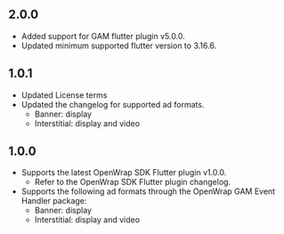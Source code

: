 ## 2.0.0
* Added support for GAM flutter plugin v5.0.0.
* Updated minimum supported flutter version to 3.16.6.

## 1.0.1
* Updated License terms
* Updated the changelog for supported ad formats.
  * Banner: display
  * Interstitial: display and video

## 1.0.0
* Supports the latest OpenWrap SDK Flutter plugin v1.0.0. 
  * Refer to the OpenWrap SDK Flutter plugin changelog. 
* Supports the following ad formats through the OpenWrap GAM Event Handler package:
  * Banner: display
  * Interstitial: display and video
